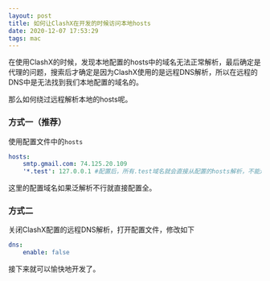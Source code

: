 ```yaml
---
layout: post
title: 如何让ClashX在开发的时候访问本地hosts
date: 2020-12-07 17:53:29
tags: mac
---
```

在使用ClashX的时候，发现本地配置的hosts中的域名无法正常解析，最后确定是代理的问题，搜索后才确定是因为ClashX使用的是远程DNS解析，所以在远程的DNS中是无法找到我们本地配置的域名的。

那么如何绕过远程解析本地的hosts呢。

### 方式一（推荐）

使用配置文件中的`hosts`

```yaml
hosts:
    smtp.gmail.com: 74.125.20.109
    '*.test': 127.0.0.1	#配置后，所有.test域名就会直接从配置的hosts解析，不能走远程DNS了。
```

这里的配置域名如果泛解析不行就直接配置全。

### 方式二

关闭ClashX配置的远程DNS解析，打开配置文件，修改如下

```yaml
dns:
    enable: false
```

接下来就可以愉快地开发了。